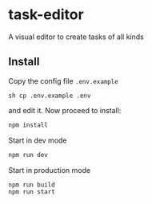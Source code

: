 # task-editor
A visual editor to create tasks of all kinds


## Install

Copy the config file ``.env.example``

``sh
cp .env.example .env
``

and edit it. Now proceed to install:

```sh
npm install
```

Start in dev mode
```sh
npm run dev
```

Start in production mode
```sh
npm run build
npm run start
```
